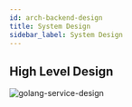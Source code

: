 ```yaml
---
id: arch-backend-design
title: System Design
sidebar_label: System Design
---
```


## High Level Design

![golang-service-design](https://static.devfdg.net/static/mono-static/docs-ui/img/golang-service-design.png)

```
